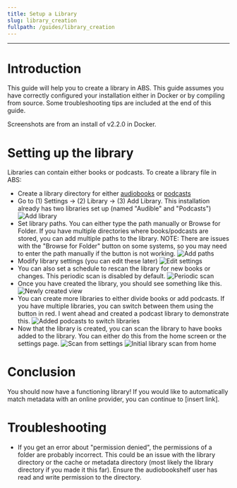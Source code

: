 ```yaml
---
title: Setup a Library
slug: library_creation
fullpath: /guides/library_creation
---
```


---

# Introduction
This guide will help you to create a library in ABS. This guide assumes you have correctly configured your installation either in Docker or by compiling from source. Some troubleshooting tips are included at the end of this guide.

Screenshots are from an install of v2.2.0 in Docker.

# Setting up the library

Libraries can contain either books or podcasts. To create a library file in ABS:
* Create a library directory for either [audiobooks](https://www.audiobookshelf.org/docs#book-structure) or [podcasts](https://www.audiobookshelf.org/docs#podcast-structure)
* Go to (1) Settings -> (2) Library -> (3) Add Library. This installation already has two libraries set up (named "Audible" and "Podcasts")
![Add library](/guides/library_setup/add_library.png)
* Set library paths. You can either type the path manually or Browse for Folder. If you have multiple directories where books/podcasts are stored, you can add multiple paths to the library. NOTE: There are issues with the "Browse for Folder" button on some systems, so you may need to enter the path manually if the button is not working.
![Add paths](/guides/library_setup/initial_library_creation.gif)
* Modify library settings (you can edit these later)
![Edit settings](/guides/library_setup/details_4.png)
* You can also set a schedule to rescan the library for new books or changes. This periodic scan is disabled by default.
![Periodic scan](/guides/library_setup/schedule_scan.png)
* Once you have created the library, you should see something like this.
![Newly created view](/guides/library_setup/before_scanning.png)
* You can create more libraries to either divide books or add podcasts. If you have multiple libraries, you can switch between them using the button in red. I went ahead and created a podcast library to demonstrate this.
![Added podcasts to switch libraries](/guides/library_setup/switching_libraries.png)
* Now that the library is created, you can scan the library to have books added to the library. You can either do this from the home screen or the settings page.
![Scan from settings](/guides/library_setup/before_scan_settings.png)
![Initial library scan from home](/guides/library_setup/scan_library.gif)

# Conclusion
You should now have a functioning library! If you would like to automatically match metadata with an online provider, you can continue to [insert link].


# Troubleshooting
* If you get an error about "permission denied", the permissions of a folder are probably incorrect. This could be an issue with the library directory or the cache or metadata directory (most likely the library directory if you made it this far). Ensure the audiobookshelf user has read and write permission to the directory.

